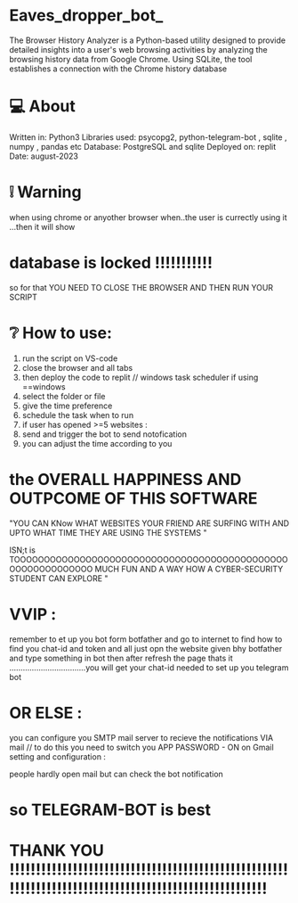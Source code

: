 # Eaves_dropper_bot_
The Browser History Analyzer is a Python-based utility designed to provide detailed insights into a user's web browsing activities by analyzing the browsing history data from Google Chrome. Using SQLite, the tool establishes a connection with the Chrome history database 


# 💻 About

Written in: Python3
Libraries used: psycopg2, python-telegram-bot , sqlite , numpy , pandas etc
Database: PostgreSQL and sqlite
Deployed on: replit
Date: august-2023

# ❕ Warning

when using chrome or anyother browser when..the user is currectly using it ...then it will show 
# database is locked !!!!!!!!!!!

so for that YOU NEED TO CLOSE THE BROWSER AND THEN RUN YOUR SCRIPT 


# ❔ How to use:

 1. run the script on VS-code
 2. close the browser and all tabs
 3. then deploy the code to replit // windows task scheduler if using ==windows
 4. select the folder or file
 5. give the time preference
 6. schedule the task when to run
 7. if user has opened >=5 websites :
 8. send and trigger the bot to send notofication
 9. you can adjust the time according to you

# the OVERALL HAPPINESS AND OUTPCOME OF THIS SOFTWARE

 "YOU CAN KNow WHAT WEBSITES YOUR FRIEND ARE SURFING WITH AND UPTO WHAT TIME THEY ARE USING THE SYSTEMS " 

 ISN;t is TOOOOOOOOOOOOOOOOOOOOOOOOOOOOOOOOOOOOOOOOOOOOOOOOOOOOOOOOOOOO MUCH FUN AND A WAY HOW A CYBER-SECURITY STUDENT CAN EXPLORE "

# VVIP :

remember to et up you bot form botfather and go to internet to find how to find you chat-id and token and all 
just opn the website given bhy botfather and type something in bot 
then after refresh the page 
thats it ..................................you will get your chat-id needed to set up you telegram bot


# OR ELSE :

 you can configure you SMTP mail server to recieve the notifications VIA mail //
 to do this you need to switch you APP PASSWORD - ON on Gmail setting and configuration :


 people hardly open mail 
 but can check the bot notification 

 # so TELEGRAM-BOT is best 

 # THANK YOU !!!!!!!!!!!!!!!!!!!!!!!!!!!!!!!!!!!!!!!!!!!!!!!!!!!!!!!!!!!!!!!!!!!!!!!!!!!!!!!!!!!!!!!!!!!!!!!!!!!!!!



